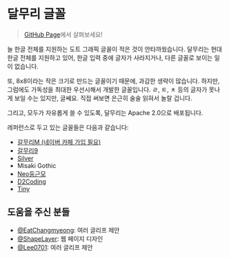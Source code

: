 # 달무리 글꼴

> [GitHub Page](https://ranolp.github.io/dalmoori-font/)에서 살펴보세요!

늘 한글 전체를 지원하는 도트 그래픽 글꼴이 적은 것이 안타까웠습니다.
달무리⁩는 현대 한글 전체를 지원하고 있어,
한글 입력 중에 글자가 사라지거나, 다른 글꼴로 보이는 일이 없습니다.

또, 8x8이라는 작은 크기로 만드는 글꼴이기 때문에, 과감한 생략이 많습니다.
하지만, 그럼에도 가독성을 최대한 우선시해서 개발한 글꼴입니다.
ㄹ, ㅌ, ㅊ 등의 글자가 못나게 보일 수는 있지만, 글쎄요.
직접 써보면 은근히 술술 읽혀서 놀랄 겁니다.

그리고, 모두가 자유롭게 쓸 수 있도록, ⁨달무리⁩는 Apache 2.0으로 배포됩니다.

레퍼런스로 두고 있는 글꼴들은 다음과 같습니다:

- [갈무리M (네이버 카페 가입 필요)](https://cafe.naver.com/hansicgu/174)
- [갈무리9](https://tbh.kr/galmuri)
- [Silver](https://poppyworks.itch.io/silver)
- Misaki Gothic
- [Neo둥근모](https://neodgm.dalgona.dev/)
- [D2Coding](https://github.com/naver/d2codingfont)
- [Tiny](https://squaregear.net/fonts/tiny.html)

## 도움을 주신 분들

- [@EatChangmyeong](https://github.com/EatChangmyeong): 여러 글리프 제안
- [@ShapeLayer](https://github.com/ShapeLayer): 웹 페이지 디자인
- [@Lee0701](https://github.com/Lee0701/): 여러 글리프 제안
